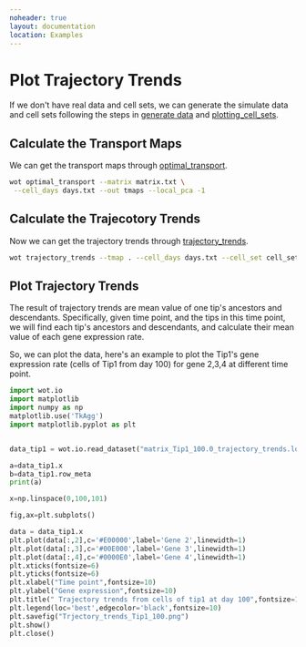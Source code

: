 ```yaml
---
noheader: true
layout: documentation
location: Examples
---
```


# Plot Trajectory Trends

If we don't have real data and cell sets, we can generate the simulate data and cell sets following the steps in [generate data](generate_data) and [plotting_cell_sets](plotting_cell_sets).

## Calculate the Transport Maps

We can get the transport maps through [optimal_transport](optimal_transport).

```sh
wot optimal_transport --matrix matrix.txt \
 --cell_days days.txt --out tmaps --local_pca -1
```

## Calculate the Trajecotory Trends
Now we can get the trajectory trends through
[trajectory_trends](trajectory_trends).
```sh
wot trajectory_trends --tmap . --cell_days days.txt --cell_set cell_sets.gmt --matrix matrix.txt
```

## Plot Trajectory Trends
The result of trajectory trends are mean value of one tip's ancestors and descendants. Specifically, given time point, and the tips in this time point, we will find each tip's ancestors and descendants, and calculate their mean value of each gene expression rate.

So, we can plot the data, here's an example to plot the 
Tip1's gene expression rate (cells of Tip1 from day 100) for gene 2,3,4 at different time point.

```python
import wot.io
import matplotlib
import numpy as np
matplotlib.use('TkAgg')
import matplotlib.pyplot as plt


data_tip1 = wot.io.read_dataset("matrix_Tip1_100.0_trajectory_trends.loom")

a=data_tip1.x
b=data_tip1.row_meta
print(a)

x=np.linspace(0,100,101)

fig,ax=plt.subplots()

data = data_tip1.x
plt.plot(data[:,2],c='#E00000',label='Gene 2',linewidth=1)
plt.plot(data[:,3],c='#00E000',label='Gene 3',linewidth=1)
plt.plot(data[:,4],c='#0000E0',label='Gene 4',linewidth=1)
plt.xticks(fontsize=6)
plt.yticks(fontsize=6)
plt.xlabel("Time point",fontsize=10)
plt.ylabel("Gene expression",fontsize=10)
plt.title(" Trajectory trends from cells of tip1 at day 100",fontsize=10)
plt.legend(loc='best',edgecolor='black',fontsize=10)
plt.savefig("Trjectory_trends_Tip1_100.png")
plt.show()
plt.close()
```

